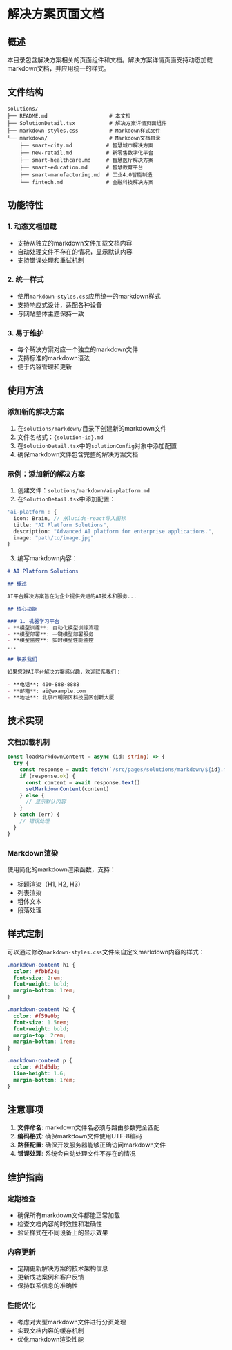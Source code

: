 

# 解决方案页面文档

## 概述

本目录包含解决方案相关的页面组件和文档。解决方案详情页面支持动态加载markdown文档，并应用统一的样式。

## 文件结构

```
solutions/
├── README.md                    # 本文档
├── SolutionDetail.tsx           # 解决方案详情页面组件
├── markdown-styles.css          # Markdown样式文件
└── markdown/                    # Markdown文档目录
    ├── smart-city.md           # 智慧城市解决方案
    ├── new-retail.md           # 新零售数字化平台
    ├── smart-healthcare.md     # 智慧医疗解决方案
    ├── smart-education.md      # 智慧教育平台
    ├── smart-manufacturing.md  # 工业4.0智能制造
    └── fintech.md              # 金融科技解决方案
```

## 功能特性

### 1. 动态文档加载
- 支持从独立的markdown文件加载文档内容
- 自动处理文件不存在的情况，显示默认内容
- 支持错误处理和重试机制

### 2. 统一样式
- 使用`markdown-styles.css`应用统一的markdown样式
- 支持响应式设计，适配各种设备
- 与网站整体主题保持一致

### 3. 易于维护
- 每个解决方案对应一个独立的markdown文件
- 支持标准的markdown语法
- 便于内容管理和更新

## 使用方法

### 添加新的解决方案

1. 在`solutions/markdown/`目录下创建新的markdown文件
2. 文件名格式：`{solution-id}.md`
3. 在`SolutionDetail.tsx`中的`solutionConfig`对象中添加配置
4. 确保markdown文件包含完整的解决方案文档

### 示例：添加新的解决方案

1. 创建文件：`solutions/markdown/ai-platform.md`
2. 在`SolutionDetail.tsx`中添加配置：

```typescript
'ai-platform': {
  icon: Brain, // 从lucide-react导入图标
  title: "AI Platform Solutions",
  description: "Advanced AI platform for enterprise applications.",
  image: "path/to/image.jpg"
}
```

3. 编写markdown内容：

```markdown
# AI Platform Solutions

## 概述

AI平台解决方案旨在为企业提供先进的AI技术和服务...

## 核心功能

### 1. 机器学习平台
- **模型训练**: 自动化模型训练流程
- **模型部署**: 一键模型部署服务
- **模型监控**: 实时模型性能监控
...

## 联系我们

如果您对AI平台解决方案感兴趣，欢迎联系我们：

- **电话**: 400-888-8888
- **邮箱**: ai@example.com
- **地址**: 北京市朝阳区科技园区创新大厦
```

## 技术实现

### 文档加载机制

```typescript
const loadMarkdownContent = async (id: string) => {
  try {
    const response = await fetch(`/src/pages/solutions/markdown/${id}.md`)
    if (response.ok) {
      const content = await response.text()
      setMarkdownContent(content)
    } else {
      // 显示默认内容
    }
  } catch (err) {
    // 错误处理
  }
}
```

### Markdown渲染

使用简化的markdown渲染函数，支持：
- 标题渲染（H1, H2, H3）
- 列表渲染
- 粗体文本
- 段落处理

## 样式定制

可以通过修改`markdown-styles.css`文件来自定义markdown内容的样式：

```css
.markdown-content h1 {
  color: #fbbf24;
  font-size: 2rem;
  font-weight: bold;
  margin-bottom: 1rem;
}

.markdown-content h2 {
  color: #f59e0b;
  font-size: 1.5rem;
  font-weight: bold;
  margin-top: 2rem;
  margin-bottom: 1rem;
}

.markdown-content p {
  color: #d1d5db;
  line-height: 1.6;
  margin-bottom: 1rem;
}
```

## 注意事项

1. **文件命名**: markdown文件名必须与路由参数完全匹配
2. **编码格式**: 确保markdown文件使用UTF-8编码
3. **路径配置**: 确保开发服务器能够正确访问markdown文件
4. **错误处理**: 系统会自动处理文件不存在的情况

## 维护指南

### 定期检查
- 确保所有markdown文件都能正常加载
- 检查文档内容的时效性和准确性
- 验证样式在不同设备上的显示效果

### 内容更新
- 定期更新解决方案的技术架构信息
- 更新成功案例和客户反馈
- 保持联系信息的准确性

### 性能优化
- 考虑对大型markdown文件进行分页处理
- 实现文档内容的缓存机制
- 优化markdown渲染性能 